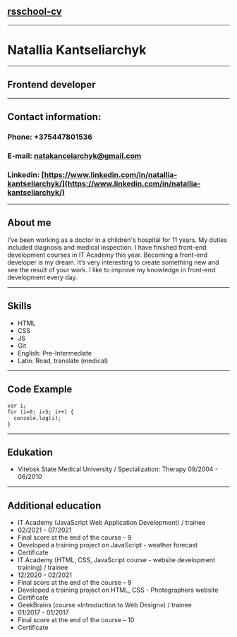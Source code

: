 ## [rsschool-cv](https://NatalliyaK.github.io/rsschool-cv/)
 ________________________________________________________________  
# Natallia Kantseliarchyk
 ________________________________________________________________
## Frontend developer
  _______________________________________________________________
## Contact information:
 
### Phone: **+375447801536**
### E-mail: **[natakancelarchyk@gmail.com](natakancelarchyk@gmail.com)**
### Linkedin: **[https://www.linkedin.com/in/natallia-kantseliarchyk/](https://www.linkedin.com/in/natallia-kantseliarchyk/)**
 ________________________________________________________________
## About me 

 I’ve been working as a doctor in a children's hospital for 11 years. My duties included diagnosis and medical inspection. I have finished front-end development courses in IT Academy this year. Becoming a front-end developer is my dream. It’s very interesting to create something new and see the result of your work. I like to improve my knowledge in front-end development every day.
 ________________________________________________________________
## Skills

- HTML
- CSS
- JS
- Git
- English: Pre-Intermediate  
- Latin: Read, translate (medical)
 ________________________________________________________________
## Code Example
 
```
var i;
for (i=0; i<5; i++) {
  console.log(i);
}
```
 _______________________________________________________________
## Edukation
 	 
* Vitebsk State Medical University / Specialization: Therapy
09/2004 - 06/2010
_______________________________________________________________

## Additional education	 
* IT Academy (JavaScript Web Application Development) / trainee  
* 02/2021 - 07/2021  
* Final score at the end of the course – 9  
* Developed a training project on JavaScript - weather forecast
* Сertificate  
* IT Academy (HTML, CSS, JavaScript course - website development training) / trainee  
* 12/2020 - 02/2021  
* Final score at the end of the course – 9  
* Developed a training project on HTML, CSS - Photographers website  
* Сertificate  
* GeekBrains (course «Introduction to Web Design») / trainee  
* 01/2017 - 01/2017
* Final score at the end of the course – 10  
* Сertificate
